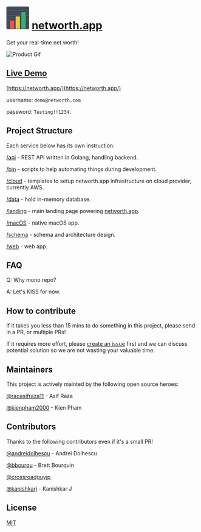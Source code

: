 # ![networth.app logo](landing/assets/img/networth.app-logo.png "networth.app logo") [networth.app](https://networth.app)

Get your real-time net worth!

![Product Gif](https://s3.amazonaws.com/creativetim_bucket/github/gif/black-dashboard.gif)

## [Live Demo](https://networth.app/)

[https://networth.app/](https://networth.app/)

username: `demo@networth.com`

password: `Testing!!1234.`

## Project Structure

Each service below has its own instruction:

[/api](api/) - REST API written in Golang, handling backend.

[/bin](bin/) - scripts to help automating things during development.

[/cloud](cloud/) - templates to setup networth.app infrastructure on cloud provider, currently AWS.

[/data](data/) - hold in-memory database.

[/landing](landing/) - main landing page powering [networth.app](https://networth.app).

[/macOS](macOS/) - native macOS app.

[/schema](schema/) - schema and architecture design.

[/web](web/) - web app.

## FAQ

Q: Why mono repo?

A: Let's KISS for now.

## How to contribute

If it takes you less than 15 mins to do something in this project, please send in a PR, or multiple PRs!

If it requires more effort, please [create an issue](https://github.com/networth-app/networth/issues/new) first and we can discuss potential solution so we are not wasting your valuable time.

## Maintainers

This project is actively mainted by the following open source heroes:

[@raoasifraza11](https://github.com/raoasifraza11) - Asif Raza

[@kienpham2000](https://github.com/kienpham2000) - Kien Pham

## Contributors

Thanks to the following contributors even if it's a small PR!

[@andreidolhescu](https://github.com/andreidolhescu) - Andrei Dolhescu

[@bbourqu](https://github.com/bbourqu) - Brett Bourquin

[@crossroadguyjp](https://github.com/crossroadguyjp)

[@kanishkarj](https://github.com/kanishkarj) - Kanishkar J

## License

[MIT](LICENSE)
